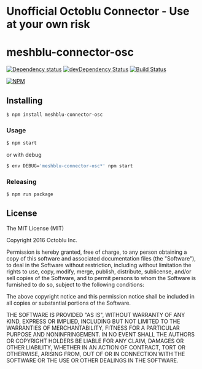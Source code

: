 # Unofficial Octoblu Connector - Use at your own risk

# meshblu-connector-osc

[![Dependency status](http://img.shields.io/david/octoblu/meshblu-connector-osc.svg?style=flat)](https://david-dm.org/octoblu/meshblu-connector-osc)
[![devDependency Status](http://img.shields.io/david/dev/octoblu/meshblu-connector-osc.svg?style=flat)](https://david-dm.org/octoblu/meshblu-connector-osc#info=devDependencies)
[![Build Status](http://img.shields.io/travis/octoblu/meshblu-connector-osc.svg?style=flat&branch=master)](https://travis-ci.org/octoblu/meshblu-connector-osc)

[![NPM](https://nodei.co/npm/meshblu-connector-osc.svg?style=flat)](https://npmjs.org/package/meshblu-connector-osc)

## Installing

```bash
$ npm install meshblu-connector-osc
```

### Usage

```bash
$ npm start
```

or with debug

```bash
$ env DEBUG='meshblu-connector-osc*' npm start
```

### Releasing

```bash
$ npm run package
```

## License

The MIT License (MIT)

Copyright 2016 Octoblu Inc.

Permission is hereby granted, free of charge, to any person obtaining a copy
of this software and associated documentation files (the "Software"), to deal
in the Software without restriction, including without limitation the rights
to use, copy, modify, merge, publish, distribute, sublicense, and/or sell
copies of the Software, and to permit persons to whom the Software is
furnished to do so, subject to the following conditions:

The above copyright notice and this permission notice shall be included in
all copies or substantial portions of the Software.

THE SOFTWARE IS PROVIDED "AS IS", WITHOUT WARRANTY OF ANY KIND, EXPRESS OR
IMPLIED, INCLUDING BUT NOT LIMITED TO THE WARRANTIES OF MERCHANTABILITY,
FITNESS FOR A PARTICULAR PURPOSE AND NONINFRINGEMENT. IN NO EVENT SHALL THE
AUTHORS OR COPYRIGHT HOLDERS BE LIABLE FOR ANY CLAIM, DAMAGES OR OTHER
LIABILITY, WHETHER IN AN ACTION OF CONTRACT, TORT OR OTHERWISE, ARISING FROM,
OUT OF OR IN CONNECTION WITH THE SOFTWARE OR THE USE OR OTHER DEALINGS IN
THE SOFTWARE.
